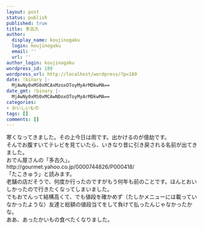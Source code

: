 ```yaml
---
layout: post
status: publish
published: true
title: 多古久
author:
  display_name: koujinogaku
  login: koujinogaku
  email: ''
  url: ''
author_login: koujinogaku
wordpress_id: 189
wordpress_url: http://localhost/wordpress/?p=189
date: !binary |-
  MjAwNy0xMS0xMCAxMzoxOToyMyArMDkwMA==
date_gmt: !binary |-
  MjAwNy0xMS0xMCAwNDoxOToyMyArMDkwMA==
categories:
- おいしいもの
tags: []
comments: []
---
```

<p>寒くなってきました。その上今日は雨です。出かけるのが億劫です。<br />
そんでお腹すいてテレビを見ていたら、いきなり昔に引き戻される名前が出てきました。<br />
おでん屋さんの「多古久」。<br />
http://gourmet.yahoo.co.jp/0000744826/P000418/<br />
「たこきゅう」と読みます。<br />
老舗の店だそうで、何度か行ったのですがもう何年も前のことです。ほんとおいしかったので行きたくなってしまいました。<br />
でもおでんって結構高くて、でも値段を確かめず（たしかメニューには載っていなかったような）友達と総額の値段当てをして負けて払ったんじゃなかったかな。<br />
ああ、あったかいもの食べたくなりました。</p>
